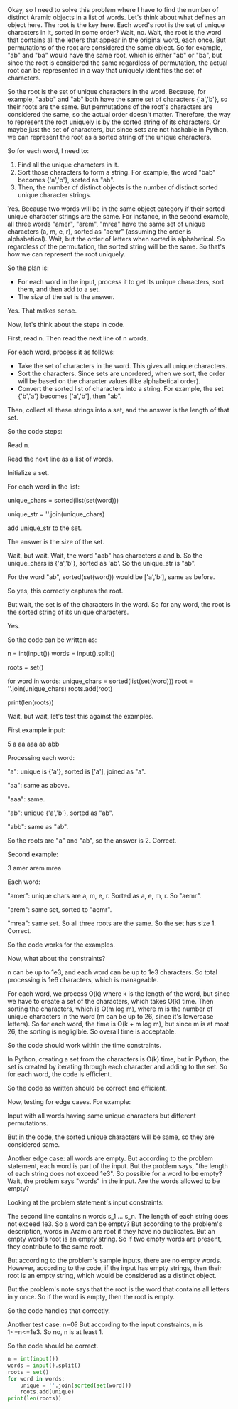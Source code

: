 <think>
Okay, so I need to solve this problem where I have to find the number of distinct Aramic objects in a list of words. Let's think about what defines an object here. The root is the key here. Each word's root is the set of unique characters in it, sorted in some order? Wait, no. Wait, the root is the word that contains all the letters that appear in the original word, each once. But permutations of the root are considered the same object. So for example, "ab" and "ba" would have the same root, which is either "ab" or "ba", but since the root is considered the same regardless of permutation, the actual root can be represented in a way that uniquely identifies the set of characters.

So the root is the set of unique characters in the word. Because, for example, "aabb" and "ab" both have the same set of characters {'a','b'}, so their roots are the same. But permutations of the root's characters are considered the same, so the actual order doesn't matter. Therefore, the way to represent the root uniquely is by the sorted string of its characters. Or maybe just the set of characters, but since sets are not hashable in Python, we can represent the root as a sorted string of the unique characters.

So for each word, I need to:

1. Find all the unique characters in it.
2. Sort those characters to form a string. For example, the word "bab" becomes {'a','b'}, sorted as "ab".
3. Then, the number of distinct objects is the number of distinct sorted unique character strings.

Yes. Because two words will be in the same object category if their sorted unique character strings are the same. For instance, in the second example, all three words "amer", "arem", "mrea" have the same set of unique characters (a, m, e, r), sorted as "aemr" (assuming the order is alphabetical). Wait, but the order of letters when sorted is alphabetical. So regardless of the permutation, the sorted string will be the same. So that's how we can represent the root uniquely.

So the plan is:

- For each word in the input, process it to get its unique characters, sort them, and then add to a set.
- The size of the set is the answer.

Yes. That makes sense.

Now, let's think about the steps in code.

First, read n. Then read the next line of n words.

For each word, process it as follows:

- Take the set of characters in the word. This gives all unique characters.
- Sort the characters. Since sets are unordered, when we sort, the order will be based on the character values (like alphabetical order).
- Convert the sorted list of characters into a string. For example, the set {'b','a'} becomes ['a','b'], then "ab".

Then, collect all these strings into a set, and the answer is the length of that set.

So the code steps:

Read n.

Read the next line as a list of words.

Initialize a set.

For each word in the list:

   unique_chars = sorted(list(set(word)))

   unique_str = ''.join(unique_chars)

   add unique_str to the set.

The answer is the size of the set.

Wait, but wait. Wait, the word "aab" has characters a and b. So the unique_chars is {'a','b'}, sorted as 'ab'. So the unique_str is "ab".

For the word "ab", sorted(set(word)) would be ['a','b'], same as before.

So yes, this correctly captures the root.

But wait, the set is of the characters in the word. So for any word, the root is the sorted string of its unique characters.

Yes.

So the code can be written as:

n = int(input())
words = input().split()

roots = set()

for word in words:
    unique_chars = sorted(list(set(word)))
    root = ''.join(unique_chars)
    roots.add(root)

print(len(roots))

Wait, but wait, let's test this against the examples.

First example input:

5
a aa aaa ab abb

Processing each word:

"a": unique is {'a'}, sorted is ['a'], joined as "a".

"aa": same as above.

"aaa": same.

"ab": unique {'a','b'}, sorted as "ab".

"abb": same as "ab".

So the roots are "a" and "ab", so the answer is 2. Correct.

Second example:

3
amer arem mrea

Each word:

"amer": unique chars are a, m, e, r. Sorted as a, e, m, r. So "aemr".

"arem": same set, sorted to "aemr".

"mrea": same set. So all three roots are the same. So the set has size 1. Correct.

So the code works for the examples.

Now, what about the constraints?

n can be up to 1e3, and each word can be up to 1e3 characters. So total processing is 1e6 characters, which is manageable.

For each word, we process O(k) where k is the length of the word, but since we have to create a set of the characters, which takes O(k) time. Then sorting the characters, which is O(m log m), where m is the number of unique characters in the word (m can be up to 26, since it's lowercase letters). So for each word, the time is O(k + m log m), but since m is at most 26, the sorting is negligible. So overall time is acceptable.

So the code should work within the time constraints.

In Python, creating a set from the characters is O(k) time, but in Python, the set is created by iterating through each character and adding to the set. So for each word, the code is efficient.

So the code as written should be correct and efficient.

Now, testing for edge cases. For example:

Input with all words having same unique characters but different permutations.

But in the code, the sorted unique characters will be same, so they are considered same.

Another edge case: all words are empty. But according to the problem statement, each word is part of the input. But the problem says, "the length of each string does not exceed 1e3". So possible for a word to be empty? Wait, the problem says "words" in the input. Are the words allowed to be empty?

Looking at the problem statement's input constraints:

The second line contains n words s_1 ... s_n. The length of each string does not exceed 1e3. So a word can be empty? But according to the problem's description, words in Aramic are root if they have no duplicates. But an empty word's root is an empty string. So if two empty words are present, they contribute to the same root.

But according to the problem's sample inputs, there are no empty words. However, according to the code, if the input has empty strings, then their root is an empty string, which would be considered as a distinct object.

But the problem's note says that the root is the word that contains all letters in y once. So if the word is empty, then the root is empty.

So the code handles that correctly.

Another test case: n=0? But according to the input constraints, n is 1<=n<=1e3. So no, n is at least 1.

So the code should be correct.
</think>

```python
n = int(input())
words = input().split()
roots = set()
for word in words:
    unique = ''.join(sorted(set(word)))
    roots.add(unique)
print(len(roots))
```